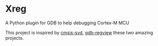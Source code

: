 # Xreg
A Python plugin for GDB to help debugging Cortex-M MCU

This project is inspired by [cmsis-svd](https://github.com/posborne/cmsis-svd), [gdb-regview](https://github.com/fnoble/gdb-regview) these two amazing projects.
